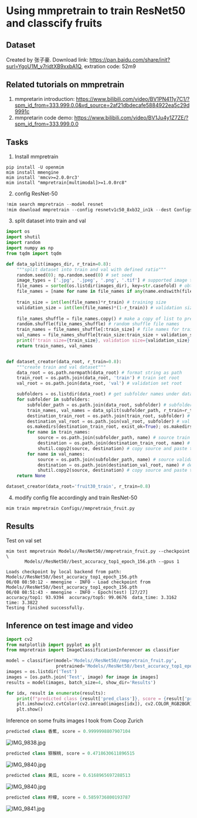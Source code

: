 # Using mmpretrain to train ResNet50 and classcify fruits

## Dataset
Created by 张子豪. Download link: https://pan.baidu.com/share/init?surl=YgoU1M_v7ridtXB9xxbA1Q, extration code: 52m9

## Related tutorials on mmpretrain
1. mmpretarin introduction: https://www.bilibili.com/video/BV1PN411y7C1/?spm_id_from=333.999.0.0&vd_source=2af21dbdecafe5884922ea5c29d9991c
2. mmpretarin code demo: https://www.bilibili.com/video/BV1Ju4y1Z7ZE/?spm_id_from=333.999.0.0


## Tasks
1. Install mmpretrain
```shell
pip install -U openmim
mim install mmengine
mim install 'mmcv>=2.0.0rc3'
mim install "mmpretrain[multimodal]>=1.0.0rc8"
```

2. config ResNet-50
```python
!mim search mmpretrain --model resnet
!mim download mmpretrain --config resnetv1c50_8xb32_in1k --dest Configs
```



3. split dataset into train and val
```python
import os
import shutil
import random
import numpy as np
from tqdm import tqdm

def data_split(images_dir, r_train=0.8):
    """split dataset into train and val with defined ratio"""
    random.seed(0); np.random.seed(0) # set seed 
    image_types = ['.jpg', '.jpeg', '.png', '.tif'] # supported image types
    file_names = sorted(os.listdir(images_dir), key=str.casefold) # obtain all file names
    file_names = [name for name in file_names if any(name.endswith(file_type) for file_type in image_types)] # filter for only image files
    
    train_size = int(len(file_names)*r_train) # training size
    validation_size = int(len(file_names)*(1-r_train)) # validation size
    
    file_names_shuffle = file_names.copy() # make a copy of list to prevent changes in place
    random.shuffle(file_names_shuffle) # random shuffle file names   
    train_names = file_names_shuffle[:train_size] # file names for training
    val_names = file_names_shuffle[train_size:train_size + validation_size] # file names for validation
    print(f'train size={train_size}, validation size={validation_size}')
    return train_names, val_names


def dataset_creator(data_root, r_train=0.8):
    """create train and val dataset"""
    data_root = os.path.normpath(data_root) # format string as path
    train_root = os.path.join(data_root, 'train') # train set root
    val_root = os.path.join(data_root, 'val') # validation set root

    subfolders = os.listdir(data_root) # get subfolder names under data root
    for subfolder in subfolders:
        subfolder_path = os.path.join(data_root, subfolder) # subfolder path
        train_names, val_names = data_split(subfolder_path, r_train=r_train) # file names for train and val
        destination_train_root = os.path.join(train_root, subfolder) # train class folder dir
        destination_val_root = os.path.join(val_root, subfolder) # val class folder dir
        os.makedirs(destination_train_root, exist_ok=True); os.makedirs(destination_val_root, exist_ok=True) # create the folders for the given class
        for name in train_names:
            source = os.path.join(subfolder_path, name) # source train image           
            destination = os.path.join(destination_train_root, name) # destination train image
            shutil.copy2(source, destination) # copy source and paste to destination
        for name in val_names:
            source = os.path.join(subfolder_path, name) # source validation image           
            destination = os.path.join(destination_val_root, name) # destination validation image
            shutil.copy2(source, destination) # copy source and paste to destination
    return None

dataset_creator(data_root='fruit30_train', r_train=0.8)
```

4. modify config file accordingly and train ResNet-50
```shell
mim train mmpretrain Configs//mmpretrain_fruit.py
```

## Results

Test on val set
```shell
mim test mmpretrain Models//ResNet50//mmpretrain_fruit.py --checkpoint \
       Models//ResNet50//best_accuracy_top1_epoch_156.pth --gpus 1 
```
```shell
Loads checkpoint by local backend from path: Models//ResNet50//best_accuracy_top1_epoch_156.pth
06/08 08:50:12 - mmengine - INFO - Load checkpoint from Models//ResNet50//best_accuracy_top1_epoch_156.pth
06/08 08:51:43 - mmengine - INFO - Epoch(test) [27/27]    accuracy/top1: 93.9394  accuracy/top5: 99.0676  data_time: 3.3162  time: 3.3822
Testing finished successfully.
```

## Inference on test image and video
```python
import cv2
from matplotlib import pyplot as plt
from mmpretrain import ImageClassificationInferencer as classifier

model = classifier(model='Models//ResNet50//mmpretrain_fruit.py', 
                   pretrained='Models//ResNet50//best_accuracy_top1_epoch_156.pth')
images = os.listdir('Test')
images = [os.path.join('Test', image) for image in images]
results = model(images, batch_size=4, show_dir='Results')

for idx, result in enumerate(results):
    print(f"predicted class {result['pred_class']}, score = {result['pred_score']}")
    plt.imshow(cv2.cvtColor(cv2.imread(images[idx]), cv2.COLOR_RGB2BGR))
    plt.show()
```

Inference on some fruits images I took from Coop Zurich

```python
predicted class 香蕉, score = 0.9999998807907104
```
![IMG_9838.jpg](https://github.com/Alias-z/mmcamp2023/blob/main/Assignment2/Test/IMG_9838.jpg)

```python
predicted class 猕猴桃, score = 0.4718630611896515
```
![IMG_9840.jpg](https://github.com/Alias-z/mmcamp2023/blob/main/Assignment2/Test/IMG_9840.jpg)

```python
predicted class 黄瓜, score = 0.6168965697288513
```
![IMG_9840.jpg](https://github.com/Alias-z/mmcamp2023/blob/main/Assignment2/Test/IMG_9841.jpg)

```python
predicted class 柠檬, score = 0.5859736800193787
```
![IMG_9841.jpg](https://github.com/Alias-z/mmcamp2023/blob/main/Assignment2/Test/IMG_9842.jpg)
